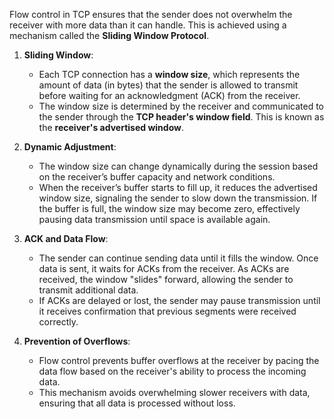 
Flow control in TCP ensures that the sender does not overwhelm the receiver with more data than it can handle. This is achieved using a mechanism called the **Sliding Window Protocol**.

1. **Sliding Window**:
    - Each TCP connection has a **window size**, which represents the amount of data (in bytes) that the sender is allowed to transmit before waiting for an acknowledgment (ACK) from the receiver.
    - The window size is determined by the receiver and communicated to the sender through the **TCP header's window field**. This is known as the **receiver's advertised window**.
    
2. **Dynamic Adjustment**:
    - The window size can change dynamically during the session based on the receiver’s buffer capacity and network conditions.
    - When the receiver’s buffer starts to fill up, it reduces the advertised window size, signaling the sender to slow down the transmission. If the buffer is full, the window size may become zero, effectively pausing data transmission until space is available again.
      
3. **ACK and Data Flow**:
    - The sender can continue sending data until it fills the window. Once data is sent, it waits for ACKs from the receiver. As ACKs are received, the window "slides" forward, allowing the sender to transmit additional data.
    - If ACKs are delayed or lost, the sender may pause transmission until it receives confirmation that previous segments were received correctly.
      
4. **Prevention of Overflows**:
    - Flow control prevents buffer overflows at the receiver by pacing the data flow based on the receiver's ability to process the incoming data.
    - This mechanism avoids overwhelming slower receivers with data, ensuring that all data is processed without loss.